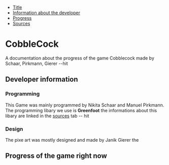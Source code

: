 <a name="title"></a>

- [Title](#title)
- [Information about the developer](#information)
- [Progress](#progress)
- [Sources](#sources)



# CobbleCock 
A documentation about the progress of the game Cobblecock made by Schaar, Pirkmann, Gierer
--hit


<a name="information"></a>

## Developer information
### Programming
This Game was mainly programmed by Nikita Schaar and Manuel Pirkmann. The programming libary we use is **Greenfoot** the informations about this libary are linked in the [sources](#sources) tab 
-- hit

### Design
The pixe art was mostly designed and made by Janik Gierer the 




<a name="progress"></a>

## Progress of the game right now


<a name="sources"></a>







